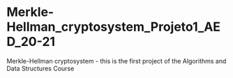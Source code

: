 # Merkle-Hellman_cryptosystem_Projeto1_AED_20-21
Merkle-Hellman cryptosystem - this is the first project of the Algorithms and Data Structures Course
